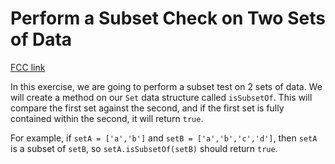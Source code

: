 # Perform a Subset Check on Two Sets of Data

[FCC link](https://www.freecodecamp.org/learn/coding-interview-prep/data-structures/perform-a-subset-check-on-two-sets-of-data)

In this exercise, we are going to perform a subset test on 2 sets of data. We
will create a method on our `Set` data structure called `isSubsetOf`. This will
compare the first set against the second, and if the first set is fully
contained within the second, it will return `true`.

For example, if `setA = ['a','b']` and `setB = ['a','b','c','d']`, then `setA`
is a subset of `setB`, so `setA.isSubsetOf(setB)` should return `true`.
